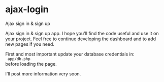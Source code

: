 # ajax-login
Ajax sign in &amp; sign up

Ajax sign in & sign up app. I hope you'll find the code useful and use it on your project. Feel free to continue developing the dashboard and to add new pages if you need.

First and most important update your database credentials in:<br />
<code>
app/db.php
</code>
<br />
before loading the page.

I'll post more information very soon.
